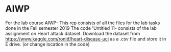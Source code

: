 # AIWP
For the lab course AIWP- This rep consists of all the files for the lab tasks done in the Fall semester 2019
The code 'Untitled 11- consists of the lab assignment on Heart attack dataset.
Download the dataset from https://www.kaggle.com/ronitf/heart-disease-uci as a .csv file and store it in E drive. (or change location in the code)
